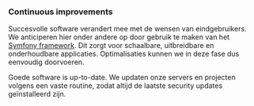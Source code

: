 ### Continuous improvements

Succesvolle software verandert mee met de wensen van eindgebruikers. We anticiperen hier onder andere op door gebruik te maken van het [Symfony framework](/symfony). Dit zorgt voor schaalbare, uitbreidbare en onderhoudbare applicaties. Optimalisaties kunnen we in deze fase dus eenvoudig doorvoeren.

Goede software is up-to-date. We updaten onze servers en projecten volgens een vaste routine, zodat altijd de laatste security updates ge&iuml;nstalleerd zijn.
